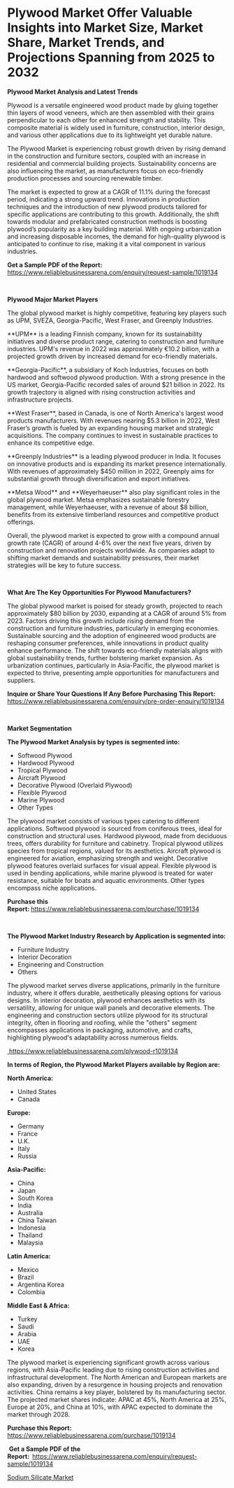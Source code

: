 <p><h1>Plywood Market Offer Valuable Insights into Market Size, Market Share, Market Trends, and Projections Spanning from 2025 to 2032</h1></p><p><strong>Plywood Market Analysis and Latest Trends</strong></p>
<p><p>Plywood is a versatile engineered wood product made by gluing together thin layers of wood veneers, which are then assembled with their grains perpendicular to each other for enhanced strength and stability. This composite material is widely used in furniture, construction, interior design, and various other applications due to its lightweight yet durable nature.</p><p>The Plywood Market is experiencing robust growth driven by rising demand in the construction and furniture sectors, coupled with an increase in residential and commercial building projects. Sustainability concerns are also influencing the market, as manufacturers focus on eco-friendly production processes and sourcing renewable timber. </p><p>The market is expected to grow at a CAGR of 11.1% during the forecast period, indicating a strong upward trend. Innovations in production techniques and the introduction of new plywood products tailored for specific applications are contributing to this growth. Additionally, the shift towards modular and prefabricated construction methods is boosting plywood’s popularity as a key building material. With ongoing urbanization and increasing disposable incomes, the demand for high-quality plywood is anticipated to continue to rise, making it a vital component in various industries.</p></p>
<p><strong>Get a Sample PDF of the Report:&nbsp;</strong> <a href="https://www.reliablebusinessarena.com/enquiry/request-sample/1019134?utm_campaign=1990&utm_medium=2&utm_source=Github&utm_content=ia&utm_term=02042025&utm_id=plywood">https://www.reliablebusinessarena.com/enquiry/request-sample/1019134</a></p>
<p>&nbsp;</p>
<p><strong>Plywood Major Market Players</strong></p>
<p><p>The global plywood market is highly competitive, featuring key players such as UPM, SVEZA, Georgia-Pacific, West Fraser, and Greenply Industries. </p><p>**UPM** is a leading Finnish company, known for its sustainability initiatives and diverse product range, catering to construction and furniture industries. UPM's revenue in 2022 was approximately €10.2 billion, with a projected growth driven by increased demand for eco-friendly materials.</p><p>**Georgia-Pacific**, a subsidiary of Koch Industries, focuses on both hardwood and softwood plywood production. With a strong presence in the US market, Georgia-Pacific recorded sales of around $21 billion in 2022. Its growth trajectory is aligned with rising construction activities and infrastructure projects.</p><p>**West Fraser**, based in Canada, is one of North America's largest wood products manufacturers. With revenues nearing $5.3 billion in 2022, West Fraser’s growth is fueled by an expanding housing market and strategic acquisitions. The company continues to invest in sustainable practices to enhance its competitive edge.</p><p>**Greenply Industries** is a leading plywood producer in India. It focuses on innovative products and is expanding its market presence internationally. With revenues of approximately $450 million in 2022, Greenply aims for substantial growth through diversification and export initiatives.</p><p>**Metsa Wood** and **Weyerhaeuser** also play significant roles in the global plywood market. Metsa emphasizes sustainable forestry management, while Weyerhaeuser, with a revenue of about $8 billion, benefits from its extensive timberland resources and competitive product offerings.</p><p>Overall, the plywood market is expected to grow with a compound annual growth rate (CAGR) of around 4-6% over the next five years, driven by construction and renovation projects worldwide. As companies adapt to shifting market demands and sustainability pressures, their market strategies will be key to future success.</p></p>
<p>&nbsp;</p>
<p><strong>What Are The Key Opportunities For Plywood Manufacturers?</strong></p>
<p><p>The global plywood market is poised for steady growth, projected to reach approximately $80 billion by 2030, expanding at a CAGR of around 5% from 2023. Factors driving this growth include rising demand from the construction and furniture industries, particularly in emerging economies. Sustainable sourcing and the adoption of engineered wood products are reshaping consumer preferences, while innovations in product quality enhance performance. The shift towards eco-friendly materials aligns with global sustainability trends, further bolstering market expansion. As urbanization continues, particularly in Asia-Pacific, the plywood market is expected to thrive, presenting ample opportunities for manufacturers and suppliers.</p></p>
<p><strong>Inquire or Share Your Questions If Any Before Purchasing This Report:</strong> <a href="https://www.reliablebusinessarena.com/enquiry/pre-order-enquiry/1019134?utm_campaign=1990&utm_medium=2&utm_source=Github&utm_content=ia&utm_term=02042025&utm_id=plywood">https://www.reliablebusinessarena.com/enquiry/pre-order-enquiry/1019134</a></p>
<p>&nbsp;</p>
<p><strong>Market Segmentation</strong></p>
<p><strong>The Plywood Market Analysis by types is segmented into:</strong></p>
<p><ul><li>Softwood Plywood</li><li>Hardwood Plywood</li><li>Tropical Plywood</li><li>Aircraft Plywood</li><li>Decorative Plywood (Overlaid Plywood)</li><li>Flexible Plywood</li><li>Marine Plywood</li><li>Other Types</li></ul></p>
<p><p>The plywood market consists of various types catering to different applications. Softwood plywood is sourced from coniferous trees, ideal for construction and structural uses. Hardwood plywood, made from deciduous trees, offers durability for furniture and cabinetry. Tropical plywood utilizes species from tropical regions, valued for its aesthetics. Aircraft plywood is engineered for aviation, emphasizing strength and weight. Decorative plywood features overlaid surfaces for visual appeal. Flexible plywood is used in bending applications, while marine plywood is treated for water resistance, suitable for boats and aquatic environments. Other types encompass niche applications.</p></p>
<p><strong>Purchase this Report:&nbsp;</strong><a href="https://www.reliablebusinessarena.com/purchase/1019134?utm_campaign=1990&utm_medium=2&utm_source=Github&utm_content=ia&utm_term=02042025&utm_id=plywood">https://www.reliablebusinessarena.com/purchase/1019134</a></p>
<p>&nbsp;</p>
<p><strong>The Plywood Market Industry Research by Application is segmented into:</strong></p>
<p><ul><li>Furniture Industry</li><li>Interior Decoration</li><li>Engineering and Construction</li><li>Others</li></ul></p>
<p><p>The plywood market serves diverse applications, primarily in the furniture industry, where it offers durable, aesthetically pleasing options for various designs. In interior decoration, plywood enhances aesthetics with its versatility, allowing for unique wall panels and decorative elements. The engineering and construction sectors utilize plywood for its structural integrity, often in flooring and roofing, while the "others" segment encompasses applications in packaging, automotive, and crafts, highlighting plywood's adaptability across numerous fields.</p></p>
<p><a href="https://www.reliablebusinessarena.com/plywood-r1019134?utm_campaign=1990&utm_medium=2&utm_source=Github&utm_content=ia&utm_term=02042025&utm_id=plywood">&nbsp;https://www.reliablebusinessarena.com/plywood-r1019134</a></p>
<p><strong>In terms of Region, the Plywood Market Players available by Region are:</strong></p>
<p>
    <p> <strong> North America: </strong>
        <ul>
            <li>United States</li>
            <li>Canada</li>
        </ul>
        </p> 
    <p> <strong> Europe: </strong>
        <ul>
            <li>Germany</li>
            <li>France</li>
            <li>U.K.</li>
            <li>Italy</li>
            <li>Russia</li>
        </ul>
        </p> 
    <p> <strong> Asia-Pacific: </strong>
        <ul>
            <li>China</li>
            <li>Japan</li>
            <li>South Korea</li>
            <li>India</li>
            <li>Australia</li>
            <li>China Taiwan</li>
            <li>Indonesia</li>
            <li>Thailand</li>
            <li>Malaysia</li>
        </ul>
        </p> 
    <p> <strong> Latin America: </strong>
        <ul>
            <li>Mexico</li>
            <li>Brazil</li>
            <li>Argentina Korea</li>
            <li>Colombia</li>
        </ul>
        </p> 
    <p> <strong> Middle East & Africa: </strong>
        <ul>
            <li>Turkey</li>
            <li>Saudi</li>
            <li>Arabia</li>
            <li>UAE</li>
            <li>Korea</li>
        </ul>
    </p>
    </p>
<p><p>The plywood market is experiencing significant growth across various regions, with Asia-Pacific leading due to rising construction activities and infrastructural development. The North American and European markets are also expanding, driven by a resurgence in housing projects and renovation activities. China remains a key player, bolstered by its manufacturing sector. The projected market shares indicate: APAC at 45%, North America at 25%, Europe at 20%, and China at 10%, with APAC expected to dominate the market through 2028.</p></p>
<p><strong>Purchase this Report: </strong><a href="https://www.reliablebusinessarena.com/purchase/1019134?utm_campaign=1990&utm_medium=2&utm_source=Github&utm_content=ia&utm_term=02042025&utm_id=plywood">https://www.reliablebusinessarena.com/purchase/1019134</a></p>
<p>&nbsp;<strong>Get a Sample PDF of the Report:&nbsp;&nbsp;</strong><a href="https://www.reliablebusinessarena.com/enquiry/request-sample/1019134?utm_campaign=1990&utm_medium=2&utm_source=Github&utm_content=ia&utm_term=02042025&utm_id=plywood">https://www.reliablebusinessarena.com/enquiry/request-sample/1019134</a></p>
<p><strong></strong></p>
<p><p><a href="https://github.com/MarciaRunte/Market-Research-Report-List-2/blob/main/sodium-silicate-market.md?utm_campaign=1990&utm_medium=2&utm_source=Github&utm_content=ia&utm_term=02042025&utm_id=plywood">Sodium Silicate Market</a></p></p>